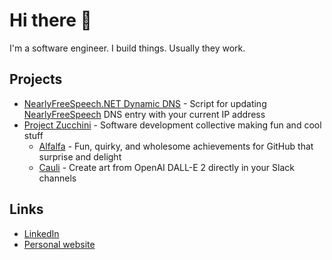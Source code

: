 # Hi there 👋

I'm a software engineer. I build things. Usually they work.


## Projects
- [NearlyFreeSpeech.NET Dynamic DNS](https://github.com/mhum/nfs-dynamic-dns) - Script for updating [NearlyFreeSpeech](https://www.nearlyfreespeech.net) DNS entry with your current IP address
- [Project Zucchini](https://projectzucchini.com) - Software development collective making fun and cool stuff
  - [Alfalfa](https://www.alfalfa.dev) - Fun, quirky, and wholesome achievements for GitHub that surprise and delight
  - [Cauli](https://cauli.projectzucchini.com) - Create art from OpenAI DALL-E 2 directly in your Slack channels

## Links
- [LinkedIn](https://www.linkedin.com/in/michaelhumiston)
- [Personal website](https://michaelhumiston.com)
